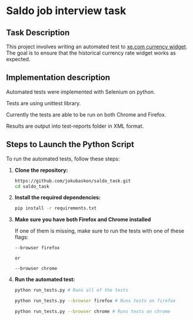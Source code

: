# Saldo job interview task

## Task Description

This project involves writing an automated test to [xe.com currency widget](https://www.xe.com/currencytables). The goal is to ensure that the historical currency rate widget works as expected.

## Implementation description

Automated tests were implemented with Selenium on python.

Tests are using unittest library.

Currently the tests are able to be run on both Chrome and Firefox.

Results are output into test-reports folder in XML format.

## Steps to Launch the Python Script

To run the automated tests, follow these steps:

1. **Clone the repository:**

   ```bash
   https://github.com/jokubaskon/saldo_task.git
   cd saldo_task
   ```

2. **Install the required dependencies:**

   ```bash
   pip install -r requirements.txt
   ```

3. **Make sure you have both Firefox and Chrome installed**

   If one of them is missing, make sure to run the tests with one of these flags:

   ```
   --browser firefox

   or

   --browser chrome
   ```

4. **Run the automated test:**

   ```bash
   python run_tests.py # Runs all of the tests
   ```

   ```bash
   python run_tests.py --browser firefox # Runs tests on firefox
   ```

   ```bash
   python run_tests.py --browser chrome # Runs tests on chrome
   ```
